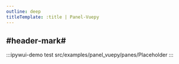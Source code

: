 ```yaml
---
outline: deep
titleTemplate: :title | Panel-Vuepy
---
```


## #header-mark#
:::ipywui-demo test
src/examples/panel_vuepy/panes/Placeholder
::: 
